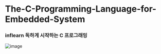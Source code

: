 # The-C-Programming-Language-for-Embedded-System


### inflearn 독하게 시작하는 C 프로그래밍

![image](https://github.com/MarkSon-42/The-C-Programming-Language-for-Embedded-System/assets/84828274/03dc6b7c-5bd3-4792-b27a-e85f2f238eb8)


